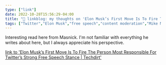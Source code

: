 ```yaml
---
type: ["link"]
date: 2022-10-28T15:56:29-04:00
title: "🔗 linkblog: my thoughts on 'Elon Musk’s First Move Is To Fire The Person Most Responsible For Twitter’s Strong Free Speech Stance | Techdirt'"
tags: ["Twitter","Elon Musk","free speech","content moderation","Mike Masnick"]
---
```

Interesting read here from Masnick. I'm not familiar with everything he writes about here, but I always appreciate his perspective.
 

[link to 'Elon Musk’s First Move Is To Fire The Person Most Responsible For Twitter’s Strong Free Speech Stance | Techdirt'](https://www.techdirt.com/2022/10/28/elon-musks-first-move-is-to-fire-the-person-most-responsible-for-twitters-strong-free-speech-stance/)
